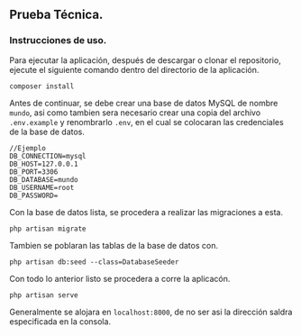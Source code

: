 ## Prueba Técnica.

### Instrucciones de uso.

Para ejecutar la aplicación, después de descargar o clonar el repositorio, ejecute el siguiente comando dentro del directorio de la aplicación.

    composer install
     
Antes de continuar, se debe crear una base de datos MySQL de nombre `mundo`, asi como tambien sera necesario crear una copia del archivo `.env.example` y renombrarlo `.env`, en el cual se colocaran las credenciales de la base de datos.

    //Ejemplo
    DB_CONNECTION=mysql
    DB_HOST=127.0.0.1
    DB_PORT=3306
    DB_DATABASE=mundo
    DB_USERNAME=root
    DB_PASSWORD=

Con la base de datos lista, se procedera a realizar las migraciones a esta.

    php artisan migrate

Tambien se poblaran las tablas de la base de datos con.

    php artisan db:seed --class=DatabaseSeeder

Con todo lo anterior listo se procedera a corre la aplicacón.

    php artisan serve

Generalmente se alojara en `localhost:8000`, de no ser asi la dirección saldra especificada en la consola.
